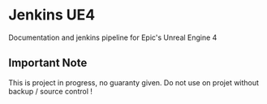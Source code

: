 # Jenkins UE4
Documentation and jenkins pipeline for Epic's Unreal Engine 4

## Important Note
This is project in progress, no guaranty given.
Do not use on projet without backup / source control !
